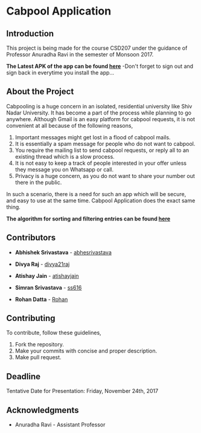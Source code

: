
# Cabpool Application 

## Introduction
This project is being made for the course CSD207 under the guidance of Professor Anuradha Ravi in the semester of Monsoon 2017.

**The Latest APK of the app can be found [here](https://drive.google.com/open?id=1GlWsl18QL_FKUPz0u2B4vVFZ97shXbbv)**
-Don't forget to sign out and sign back in everytime you install the app...

## About the Project
Cabpooling is a huge concern in an isolated, residential university like Shiv Nadar University. It has become a part of the process while planning to go anywhere. Although Gmail is an easy platform for cabpool requests, it is not convenient at all because of the following reasons,
1. Important messages might get lost in a flood of cabpool mails.
2. It is essentially a spam message for people who do not want to cabpool.
3. You require the mailing list to send cabpool requests, or reply all to an existing thread which is a slow process.
4. It is not easy to keep a track of people interested in your offer unless they message you on Whatsapp or call.
5. Privacy is a huge concern, as you do not want to share your number out there in the public.

In such a scenario, there is a need for such an app which will be secure, and easy to use at the same time. Cabpool Application does the exact same thing.

**The algorithm for sorting and filtering entries can be found [here](https://www.dropbox.com/sh/1aopsud1zbvs75u/AAAJ2PW5lYD140iJdiskG5JMa?dl=0)**

## Contributors 
 
* **Abhishek Srivastava** - [abhesrivastava](https://github.com/abhesrivastava)
 
* **Divya Raj**           - [divya21raj](https://github.com/divya21raj)
 
* **Atishay Jain**        - [atishayjain](https://github.com/atishayjain708)
 
* **Simran Srivastava**   - [ss616](https://github.com/ss616)
 
* **Rohan Datta**         - [Rohan](https://github.com/Rohan-Datta)

## Contributing 
To contribute, follow these guidelines,
1. Fork the repository.
2. Make your commits with concise and proper description.
3. Make pull request.

## Deadline
Tentative Date for Presentation: Friday, November 24th, 2017

## Acknowledgments 
* Anuradha Ravi - Assistant Professor
